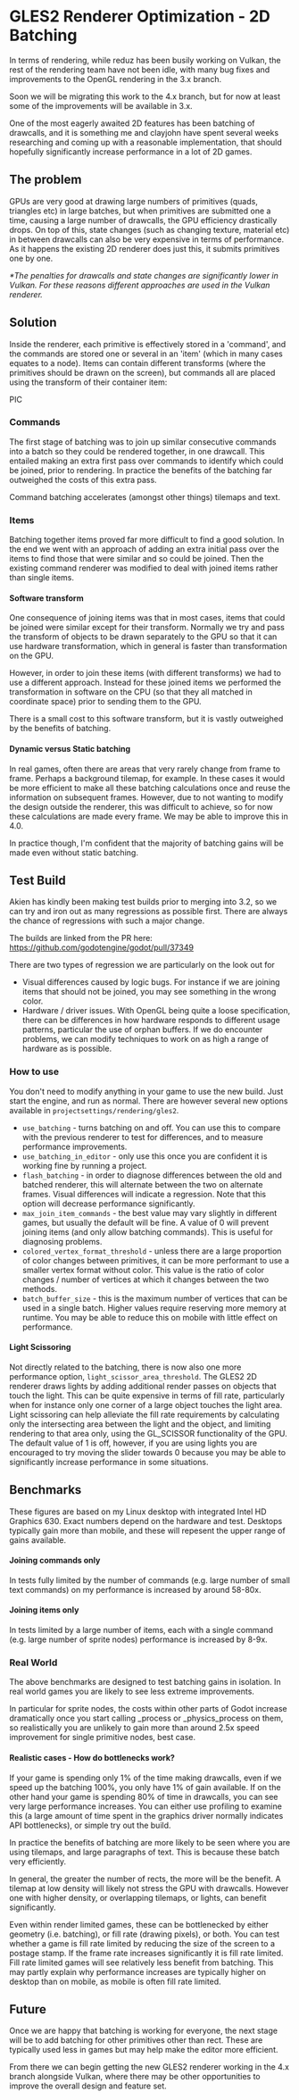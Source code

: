# GLES2 Renderer Optimization - 2D Batching

In terms of rendering, while reduz has been busily working on Vulkan, the rest of the rendering team have not been idle, with many bug fixes and improvements to the OpenGL rendering in the 3.x branch.

Soon we will be migrating this work to the 4.x branch, but for now at least some of the improvements will be available in 3.x.

One of the most eagerly awaited 2D features has been batching of drawcalls, and it is something me and clayjohn have spent several weeks researching and coming up with a reasonable implementation, that should hopefully significantly increase performance in a lot of 2D games.

## The problem

GPUs are very good at drawing large numbers of primitives (quads, triangles etc) in large batches, but when primitives are submitted one a time, causing a large number of drawcalls, the GPU efficiency drastically drops. On top of this, state changes (such as changing texture, material etc) in between drawcalls can also be very expensive in terms of performance. As it happens the existing 2D renderer does just this, it submits primitives one by one.

_*The penalties for drawcalls and state changes are significantly lower in Vulkan. For these reasons different approaches are used in the Vulkan renderer._

## Solution

Inside the renderer, each primitive is effectively stored in a 'command', and the commands are stored one or several in an 'item' (which in many cases equates to a node). Items can contain different transforms (where the primitives should be drawn on the screen), but commands all are placed using the transform of their container item:

PIC

### Commands
The first stage of batching was to join up similar consecutive commands into a batch so they could be rendered together, in one drawcall. This entailed making an extra first pass over commands to identify which could be joined, prior to rendering. In practice the benefits of the batching far outweighed the costs of this extra pass.

Command batching accelerates (amongst other things) tilemaps and text.

### Items
Batching together items proved far more difficult to find a good solution. In the end we went with an approach of adding an extra initial pass over the items to find those that were similar and so could be joined. Then the existing command renderer was modified to deal with joined items rather than single items.

#### Software transform
One consequence of joining items was that in most cases, items that could be joined were similar except for their transform. Normally we try and pass the transform of objects to be drawn separately to the GPU so that it can use hardware transformation, which in general is faster than transformation on the GPU.

However, in order to join these items (with different transforms) we had to use a different approach. Instead for these joined items we performed the transformation in software on the CPU (so that they all matched in coordinate space) prior to sending them to the GPU.

There is a small cost to this software transform, but it is vastly outweighed by the benefits of batching.

#### Dynamic versus Static batching
In real games, often there are areas that very rarely change from frame to frame. Perhaps a background tilemap, for example. In these cases it would be more efficient to make all these batching calculations once and reuse the information on subsequent frames. However, due to not wanting to modify the design outside the renderer, this was difficult to achieve, so for now these calculations are made every frame. We may be able to improve this in 4.0.

In practice though, I'm confident that the majority of batching gains will be made even without static batching.

## Test Build
Akien has kindly been making test builds prior to merging into 3.2, so we can try and iron out as many regressions as possible first. There are always the chance of regressions with such a major change.

The builds are linked from the PR here:
https://github.com/godotengine/godot/pull/37349

There are two types of regression we are particularly on the look out for

* Visual differences caused by logic bugs. For instance if we are joining items that should not be joined, you may see something in the wrong color.
* Hardware / driver issues. With OpenGL being quite a loose specification, there can be differences in how hardware responds to different usage patterns, particular the use of orphan buffers. If we do encounter problems, we can modify techniques to work on as high a range of hardware as is possible.

### How to use
You don't need to modify anything in your game to use the new build. Just start the engine, and run as normal. There are however several new options available in `projectsettings/rendering/gles2`.

* `use_batching` - turns batching on and off. You can use this to compare with the previous renderer to test for differences, and to measure performance improvements.
* `use_batching_in_editor` - only use this once you are confident it is working fine by running a project.
* `flash_batching` - in order to diagnose differences between the old and batched renderer, this will alternate between the two on alternate frames. Visual differences will indicate a regression. Note that this option will decrease performance significantly.
* `max_join_item_commands` - the best value may vary slightly in different games, but usually the default will be fine. A value of 0 will prevent joining items (and only allow batching commands). This is useful for diagnosing problems.
* `colored_vertex_format_threshold` - unless there are a large proportion of color changes between primitives, it can be more performant to use a smaller vertex format without color. This value is the ratio of color changes / number of vertices at which it changes between the two methods.
* `batch_buffer_size` - this is the maximum number of vertices that can be used in a single batch. Higher values require reserving more memory at runtime. You may be able to reduce this on mobile with little effect on performance.

#### Light Scissoring
Not directly related to the batching, there is now also one more performance option, `light_scissor_area_threshold`.
The GLES2 2D renderer draws lights by adding additional render passes on objects that touch the light. This can be quite expensive in terms of fill rate, particularly when for instance only one corner of a large object touches the light area.
Light scissoring can help alleviate the fill rate requirements by calculating only the intersecting area between the light and the object, and limiting rendering to that area only, using the GL_SCISSOR functionality of the GPU.
The default value of 1 is off, however, if you are using lights you are encouraged to try moving the slider towards 0 because you may be able to significantly increase performance in some situations.

## Benchmarks
These figures are based on my Linux desktop with integrated Intel HD Graphics 630. Exact numbers depend on the hardware and test. Desktops typically gain more than mobile, and these will repesent the upper range of gains available.

#### Joining commands only
In tests fully limited by the number of commands (e.g. large number of small text commands) on my performance is increased by around 58-80x.
#### Joining items only
In tests limited by a large number of items, each with a single command (e.g. large number of sprite nodes) performance is increased by 8-9x.

### Real World
The above benchmarks are designed to test batching gains in isolation. In real world games you are likely to see less extreme improvements.

In particular for sprite nodes, the costs within other parts of Godot increase dramatically once you start calling _process or _physics_process on them, so realistically you are unlikely to gain more than around 2.5x speed improvement for single primitive nodes, best case.

#### Realistic cases - How do bottlenecks work?

If your game is spending only 1% of the time making drawcalls, even if we speed up the batching 100%, you only have 1% of gain available. If on the other hand your game is spending 80% of time in drawcalls, you can see very large performance increases. You can either use profiling to examine this (a large amount of time spent in the graphics driver normally indicates API bottlenecks), or simple try out the build.

In practice the benefits of batching are more likely to be seen where you are using tilemaps, and large paragraphs of text. This is because these batch very efficiently.

In general, the greater the number of rects, the more will be the benefit. A tilemap at low density will likely not stress the GPU with drawcalls. However one with higher density, or overlapping tilemaps, or lights, can benefit significantly.

Even within render limited games, these can be bottlenecked by either geometry (i.e. batching), or fill rate (drawing pixels), or both. You can test whether a game is fill rate limited by reducing the size of the screen to a postage stamp. If the frame rate increases significantly it is fill rate limited. Fill rate limited games will see relatively less benefit from batching. This may partly explain why performance increases are typically higher on desktop than on mobile, as mobile is often fill rate limited.

## Future

Once we are happy that batching is working for everyone, the next stage will be to add batching for other primitives other than rect. These are typically used less in games but may help make the editor more efficient.

From there we can begin getting the new GLES2 renderer working in the 4.x branch alongside Vulkan, where there may be other opportunities to improve the overall design and feature set.

